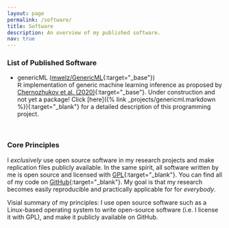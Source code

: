 ```yaml
---
layout: page
permalink: /software/
title: Software
description: An overview of my published software.
nav: true
---
```


### List of Published Software

* <span class="font-weight-bold">genericML</span> ([mwelz/GenericML](https://github.com/mwelz/GenericML){:target="_base"})<br>
  <span style="font-family:sans-serif;">R</span> implementation of generic machine learning inference as proposed by [Chernozhukov et al. (2020)](https://arxiv.org/abs/1712.04802){:target="_base"}. <span class="font-weight-bold">Under construction and not yet a package!</span> Click [here]({% link _projects/genericml.markdown %}){:target="_blank"} for a detailed description of this programming project. 

<br>

### Core Principles
I <em> exclusively</em> use open source software in my research projects and make replication files publicly available. In the same spirit, all software written by me is open source and licensed with [GPL](https://www.gnu.org/licenses/gpl-3.0.en.html){:target="_blank"}. You can find all of my code on [GitHub](https://github.com/mwelz){:target="_blank"}. My goal is that my research becomes easily reproducible and practically applicable for for <em>everybody</em>. 

<div class="caption">
    Visial summary of my principles: I use open source software such as a Linux-based operating system to write open-source software (i.e. I license it with GPL), and make it publicly available on GitHub.
</div>
<div class="row justify-content-sm-center">
    <div class="col-sm-4 mt-3 mt-md-0">
        <img class="img-fluid rounded z-depth-1" src="{{ '/assets/img/tux.png' | relative_url }}" alt="" title="tux" />
    </div>
    <div class="col-sm-4 mt-3 mt-md-0">
        <img class="img-fluid rounded z-depth-1" src="{{ '/assets/img/gpl.png' | relative_url }}" alt="" title="gpl"/>
    </div>
    <div class="col-sm-4 mt-3 mt-md-0">
        <img class="img-fluid rounded z-depth-1" src="{{ '/assets/img/octocat.png' | relative_url }}" alt="" title="github"/>
    </div>
</div>



